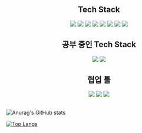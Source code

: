 <div align="center"><h2>Tech Stack</h2></div>
<div align=center>
  <img src="https://img.shields.io/badge/html5-E34F26?style=for-the-badge&logo=html5&logoColor=white"> 
  <img src="https://img.shields.io/badge/css-1572B6?style=for-the-badge&logo=css3&logoColor=white"> 
  <img src="https://img.shields.io/badge/javascript-F7DF1E?style=for-the-badge&logo=javascript&logoColor=white"> 
  <img src="https://img.shields.io/badge/typescript-3178C6?style=for-the-badge&logo=typeScript&logoColor=white"> 
  <img src="https://img.shields.io/badge/git-F05032?style=for-the-badge&logo=git&logoColor=white">
  <img src="https://img.shields.io/badge/github-181717?style=for-the-badge&logo=github&logoColor=white">
  <img src="https://img.shields.io/badge/React-61DAFB?style=for-the-badge&logo=REACT&logoColor=000000">
  <img src="https://img.shields.io/badge/react_query-FF4154?style=for-the-badge&logo=react-query&logoColor=white"> 
</div>

<div align="center"><h2>공부 중인 Tech Stack</h2></div>
<div align=center>
  <img
    src="https://img.shields.io/badge/Next-000000?style=for-the-badge&logo=Next.js&logoColor=white"
  />
  <img 
    src="https://img.shields.io/badge/Node.js-339933?style=for-the-badge&logo=nodedotjs&logoColor=white"
  />
  <!-- <img src="https://img.shields.io/badge/Storybook-FF4785?style=for-the-badge&logo=Storybook&logoColor=ffffff"> -->
  <!--   <img src="https://img.shields.io/badge/BIT-73398D?style=for-the-badge&logo=BIT&logoColor=ffffff"> -->
</div>

<div align="center"><h2>협업 툴</h2></div>
<div align=center>
  <img 
    src="https://img.shields.io/badge/Notion-ffffff?style=for-the-badge&logo=notion&logoColor=000000"
  />
  <img 
    src="https://img.shields.io/badge/slack-4A154B?style=for-the-badge&logo=slack&logoColor=ffffff"
  />
  <img src="https://img.shields.io/badge/figma-000000?style=for-the-badge&logo=figma&logoColor=white"> 
</div>

<br>

<!-- https://github.com/anuraghazra/github-readme-stats#gh-light-mode-only -->

![Anurag's GitHub stats](https://github-readme-stats.vercel.app/api?username=arch-spatula&show_icons=true&theme=tokyonight)

[![Top Langs](https://github-readme-stats.vercel.app/api/top-langs/?username=arch-spatula&theme=tokyonight)](https://github.com/arch-spatula/github-readme-stats)




<!-- 전문화할 산업 도메인은 고민중입니다.

`storybook.js`, `bit.js` 처럼 디자인 시스템을 전문화할 생각 중입니다.

<p align="center">
<img src="https://user-images.githubusercontent.com/84452145/190937970-6b535d1a-efe7-4f7e-a4af-1df72ac08492.png" width="400px">
</p>

나중에 개발자 블로그에 밈항목을 따로 만들고 이월할 예정입니다.
-->
